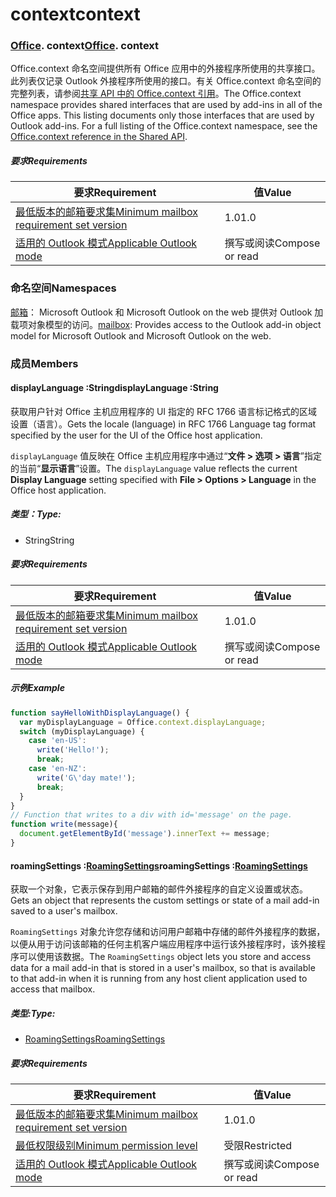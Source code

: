 
# <a name="context"></a><span data-ttu-id="ca5d8-101">context</span><span class="sxs-lookup"><span data-stu-id="ca5d8-101">context</span></span>

### <span data-ttu-id="ca5d8-p101">[Office](Office.md). context</span><span class="sxs-lookup"><span data-stu-id="ca5d8-p101">[Office](Office.md). context</span></span>

<span data-ttu-id="ca5d8-p102">Office.context 命名空间提供所有 Office 应用中的外接程序所使用的共享接口。此列表仅记录 Outlook 外接程序所使用的接口。有关 Office.context 命名空间的完整列表，请参阅[共享 API 中的 Office.context 引用](/javascript/api/office/office.context)。</span><span class="sxs-lookup"><span data-stu-id="ca5d8-p102">The Office.context namespace provides shared interfaces that are used by add-ins in all of the Office apps. This listing documents only those interfaces that are used by Outlook add-ins. For a full listing of the Office.context namespace, see the [Office.context reference in the Shared API](/javascript/api/office/office.context).</span></span>


##### <a name="requirements"></a><span data-ttu-id="ca5d8-106">要求</span><span class="sxs-lookup"><span data-stu-id="ca5d8-106">Requirements</span></span>

|<span data-ttu-id="ca5d8-107">要求</span><span class="sxs-lookup"><span data-stu-id="ca5d8-107">Requirement</span></span>| <span data-ttu-id="ca5d8-108">值</span><span class="sxs-lookup"><span data-stu-id="ca5d8-108">Value</span></span>|
|---|---|
|[<span data-ttu-id="ca5d8-109">最低版本的邮箱要求集</span><span class="sxs-lookup"><span data-stu-id="ca5d8-109">Minimum mailbox requirement set version</span></span>](/javascript/office/requirement-sets/outlook-api-requirement-sets)| <span data-ttu-id="ca5d8-110">1.0</span><span class="sxs-lookup"><span data-stu-id="ca5d8-110">1.0</span></span>|
|[<span data-ttu-id="ca5d8-111">适用的 Outlook 模式</span><span class="sxs-lookup"><span data-stu-id="ca5d8-111">Applicable Outlook mode</span></span>](https://docs.microsoft.com/outlook/add-ins/#extension-points)| <span data-ttu-id="ca5d8-112">撰写或阅读</span><span class="sxs-lookup"><span data-stu-id="ca5d8-112">Compose or read</span></span>|

### <a name="namespaces"></a><span data-ttu-id="ca5d8-113">命名空间</span><span class="sxs-lookup"><span data-stu-id="ca5d8-113">Namespaces</span></span>

<span data-ttu-id="ca5d8-114">[邮箱](office.context.mailbox.md)： Microsoft Outlook 和 Microsoft Outlook on the web 提供对 Outlook 加载项对象模型的访问。</span><span class="sxs-lookup"><span data-stu-id="ca5d8-114">[mailbox](office.context.mailbox.md): Provides access to the Outlook add-in object model for Microsoft Outlook and Microsoft Outlook on the web.</span></span>

### <a name="members"></a><span data-ttu-id="ca5d8-115">成员</span><span class="sxs-lookup"><span data-stu-id="ca5d8-115">Members</span></span>

####  <a name="displaylanguage-string"></a><span data-ttu-id="ca5d8-116">displayLanguage :String</span><span class="sxs-lookup"><span data-stu-id="ca5d8-116">displayLanguage :String</span></span>

<span data-ttu-id="ca5d8-117">获取用户针对 Office 主机应用程序的 UI 指定的 RFC 1766 语言标记格式的区域设置（语言）。</span><span class="sxs-lookup"><span data-stu-id="ca5d8-117">Gets the locale (language) in RFC 1766 Language tag format specified by the user for the UI of the Office host application.</span></span>

<span data-ttu-id="ca5d8-118">`displayLanguage` 值反映在 Office 主机应用程序中通过“**文件 > 选项 > 语言**”指定的当前“**显示语言**”设置。</span><span class="sxs-lookup"><span data-stu-id="ca5d8-118">The `displayLanguage` value reflects the current **Display Language** setting specified with **File > Options > Language** in the Office host application.</span></span>

##### <a name="type"></a><span data-ttu-id="ca5d8-119">类型：</span><span class="sxs-lookup"><span data-stu-id="ca5d8-119">Type:</span></span>

*   <span data-ttu-id="ca5d8-120">String</span><span class="sxs-lookup"><span data-stu-id="ca5d8-120">String</span></span>

##### <a name="requirements"></a><span data-ttu-id="ca5d8-121">要求</span><span class="sxs-lookup"><span data-stu-id="ca5d8-121">Requirements</span></span>

|<span data-ttu-id="ca5d8-122">要求</span><span class="sxs-lookup"><span data-stu-id="ca5d8-122">Requirement</span></span>| <span data-ttu-id="ca5d8-123">值</span><span class="sxs-lookup"><span data-stu-id="ca5d8-123">Value</span></span>|
|---|---|
|[<span data-ttu-id="ca5d8-124">最低版本的邮箱要求集</span><span class="sxs-lookup"><span data-stu-id="ca5d8-124">Minimum mailbox requirement set version</span></span>](/javascript/office/requirement-sets/outlook-api-requirement-sets)| <span data-ttu-id="ca5d8-125">1.0</span><span class="sxs-lookup"><span data-stu-id="ca5d8-125">1.0</span></span>|
|[<span data-ttu-id="ca5d8-126">适用的 Outlook 模式</span><span class="sxs-lookup"><span data-stu-id="ca5d8-126">Applicable Outlook mode</span></span>](https://docs.microsoft.com/outlook/add-ins/#extension-points)| <span data-ttu-id="ca5d8-127">撰写或阅读</span><span class="sxs-lookup"><span data-stu-id="ca5d8-127">Compose or read</span></span>|

##### <a name="example"></a><span data-ttu-id="ca5d8-128">示例</span><span class="sxs-lookup"><span data-stu-id="ca5d8-128">Example</span></span>

```js
function sayHelloWithDisplayLanguage() {
  var myDisplayLanguage = Office.context.displayLanguage;
  switch (myDisplayLanguage) {
    case 'en-US':
      write('Hello!');
      break;
    case 'en-NZ':
      write('G\'day mate!');
      break;
  }
}
// Function that writes to a div with id='message' on the page.
function write(message){
  document.getElementById('message').innerText += message;
}
```

####  <a name="roamingsettings-roamingsettingsjavascriptapioutlook11officeroamingsettings"></a><span data-ttu-id="ca5d8-129">roamingSettings :[RoamingSettings](/javascript/api/outlook_1_1/office.RoamingSettings)</span><span class="sxs-lookup"><span data-stu-id="ca5d8-129">roamingSettings :[RoamingSettings](/javascript/api/outlook_1_1/office.RoamingSettings)</span></span>

<span data-ttu-id="ca5d8-130">获取一个对象，它表示保存到用户邮箱的邮件外接程序的自定义设置或状态。</span><span class="sxs-lookup"><span data-stu-id="ca5d8-130">Gets an object that represents the custom settings or state of a mail add-in saved to a user's mailbox.</span></span>

<span data-ttu-id="ca5d8-131">`RoamingSettings` 对象允许您存储和访问用户邮箱中存储的邮件外接程序的数据，以便从用于访问该邮箱的任何主机客户端应用程序中运行该外接程序时，该外接程序可以使用该数据。</span><span class="sxs-lookup"><span data-stu-id="ca5d8-131">The `RoamingSettings` object lets you store and access data for a mail add-in that is stored in a user's mailbox, so that is available to that add-in when it is running from any host client application used to access that mailbox.</span></span>

##### <a name="type"></a><span data-ttu-id="ca5d8-132">类型:</span><span class="sxs-lookup"><span data-stu-id="ca5d8-132">Type:</span></span>

*   [<span data-ttu-id="ca5d8-133">RoamingSettings</span><span class="sxs-lookup"><span data-stu-id="ca5d8-133">RoamingSettings</span></span>](/javascript/api/outlook_1_1/office.RoamingSettings)

##### <a name="requirements"></a><span data-ttu-id="ca5d8-134">要求</span><span class="sxs-lookup"><span data-stu-id="ca5d8-134">Requirements</span></span>

|<span data-ttu-id="ca5d8-135">要求</span><span class="sxs-lookup"><span data-stu-id="ca5d8-135">Requirement</span></span>| <span data-ttu-id="ca5d8-136">值</span><span class="sxs-lookup"><span data-stu-id="ca5d8-136">Value</span></span>|
|---|---|
|[<span data-ttu-id="ca5d8-137">最低版本的邮箱要求集</span><span class="sxs-lookup"><span data-stu-id="ca5d8-137">Minimum mailbox requirement set version</span></span>](/javascript/office/requirement-sets/outlook-api-requirement-sets)| <span data-ttu-id="ca5d8-138">1.0</span><span class="sxs-lookup"><span data-stu-id="ca5d8-138">1.0</span></span>|
|[<span data-ttu-id="ca5d8-139">最低权限级别</span><span class="sxs-lookup"><span data-stu-id="ca5d8-139">Minimum permission level</span></span>](https://docs.microsoft.com/outlook/add-ins/understanding-outlook-add-in-permissions)| <span data-ttu-id="ca5d8-140">受限</span><span class="sxs-lookup"><span data-stu-id="ca5d8-140">Restricted</span></span>|
|[<span data-ttu-id="ca5d8-141">适用的 Outlook 模式</span><span class="sxs-lookup"><span data-stu-id="ca5d8-141">Applicable Outlook mode</span></span>](https://docs.microsoft.com/outlook/add-ins/#extension-points)| <span data-ttu-id="ca5d8-142">撰写或阅读</span><span class="sxs-lookup"><span data-stu-id="ca5d8-142">Compose or read</span></span>|